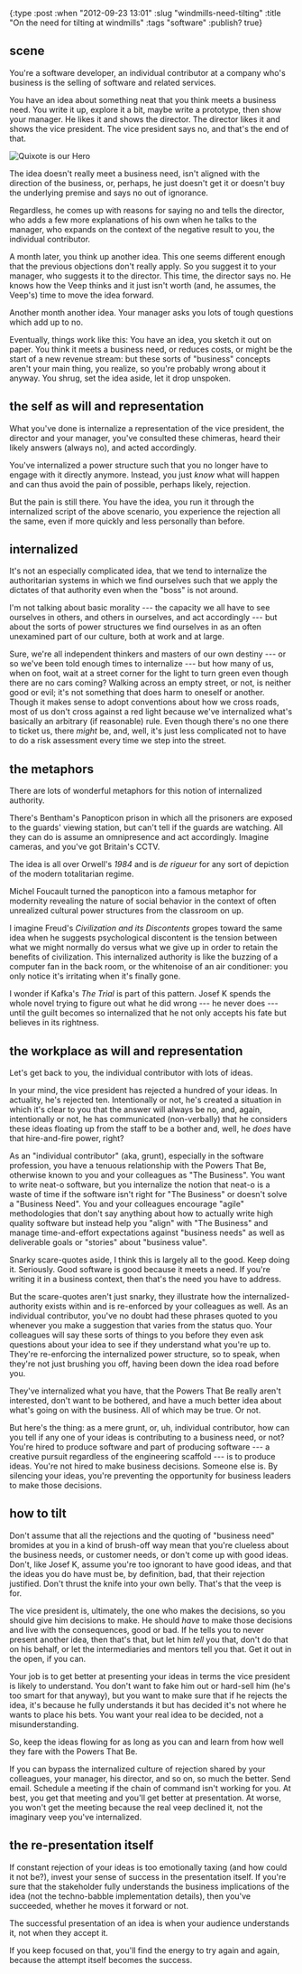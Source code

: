 {:type :post
 :when "2012-09-23 13:01"
 :slug "windmills-need-tilting"
 :title "On the need for tilting at windmills"
 :tags "software"
 :publish? true}

## scene

You're a software developer, an individual contributor at a company
who's business is the selling of software and related services.

You have an idea about something neat that you think meets a business
need. You write it up, explore it a bit, maybe write a prototype, then
show your manager. He likes it and shows the director. The director
likes it and shows the vice president. The vice president says no, and
that's the end of that.

![Quixote is our Hero](:site-url/pix/picasso-quixote.jpg)

The idea doesn't really meet a business need, isn't aligned with the
direction of the business, or, perhaps, he just doesn't get it or
doesn't buy the underlying premise and says no out of ignorance.

Regardless, he comes up with reasons for saying no and tells the
director, who adds a few more explanations of his own when he talks to
the manager, who expands on the context of the negative result to you,
the individual contributor.

A month later, you think up another idea. This one seems different
enough that the previous objections don't really apply. So you suggest
it to your manager, who suggests it to the director. This time, the
director says no. He knows how the Veep thinks and it just isn't worth
(and, he assumes, the Veep's) time to move the idea forward.

Another month another idea. Your manager asks you lots of tough
questions which add up to no.

Eventually, things work like this: You have an idea, you sketch it out
on paper. You think it meets a business need, or reduces costs, or
might be the start of a new revenue stream: but these sorts of
"business" concepts aren't your main thing, you realize, so you're
probably wrong about it anyway. You shrug, set the idea aside, let it
drop unspoken.

## the self as will and representation

What you've done is internalize a representation of the vice
president, the director and your manager, you've consulted these
chimeras, heard their likely answers (always no), and acted
accordingly.

You've internalized a power structure such that you no longer have to
engage with it directly anymore. Instead, you just _know_ what will
happen and can thus avoid the pain of possible, perhaps likely,
rejection.

But the pain is still there. You have the idea, you run it through
the internalized script of the above scenario, you experience the
rejection all the same, even if more quickly and less personally than
before.

## internalized

It's not an especially complicated idea, that we tend to internalize
the authoritarian systems in which we find ourselves such that we
apply the dictates of that authority even when the "boss" is not
around.

I'm not talking about basic morality --- the capacity we all have to
see ourselves in others, and others in ourselves, and act accordingly
--- but about the sorts of power structures we find ourselves in as an
often unexamined part of our culture, both at work and at large.

Sure, we're all independent thinkers and masters of our own destiny
--- or so we've been told enough times to internalize --- but how many
of us, when on foot, wait at a street corner for the light to turn
green even though there are no cars coming? Walking across an empty
street, or not, is neither good or evil; it's not something that does
harm to oneself or another. Though it makes sense to adopt conventions
about how we cross roads, most of us don't cross against a red light
because we've internalized what's basically an arbitrary (if
reasonable) rule. Even though there's no one there to ticket us, there
_might_ be, and, well, it's just less complicated not to have to do a
risk assessment every time we step into the street.

## the metaphors

There are lots of wonderful metaphors for this notion of internalized
authority.

There's Bentham's Panopticon prison in which all the prisoners are
exposed to the guards' viewing station, but can't tell if the guards
are watching. All they can do is assume an omnipresence and act
accordingly. Imagine cameras, and you've got Britain's CCTV.

The idea is all over Orwell's _1984_ and is _de rigueur_ for any sort
of depiction of the modern totalitarian regime.

Michel Foucault turned the panopticon into a famous metaphor for
modernity revealing the nature of social behavior in the context of
often unrealized cultural power structures from the classroom on up.

I imagine Freud's _Civilization and its Discontents_ gropes toward the
same idea when he suggests psychological discontent is the tension
between what we might normally do versus what we give up in order to
retain the benefits of civilization. This internalized authority is
like the buzzing of a computer fan in the back room, or the whitenoise
of an air conditioner: you only notice it's irritating when it's
finally gone.

I wonder if Kafka's _The Trial_ is part of this pattern. Josef K
spends the whole novel trying to figure out what he did wrong --- he
never does --- until the guilt becomes so internalized that he not
only accepts his fate but believes in its rightness.


## the workplace as will and representation

Let's get back to you, the individual contributor with lots of ideas.

In your mind, the vice president has rejected a hundred of your
ideas. In actuality, he's rejected ten. Intentionally or not, he's
created a situation in which it's clear to you that the answer will
always be no, and, again, intentionally or not, he has communicated
(non-verbally) that he considers these ideas floating up from the
staff to be a bother and, well, he _does_ have that hire-and-fire
power, right?

As an "individual contributor" (aka, grunt), especially in the
software profession, you have a tenuous relationship with the Powers
That Be, otherwise known to you and your colleagues as "The Business".
You want to write neat-o software, but you internalize the notion that
neat-o is a waste of time if the software isn't right for "The
Business" or doesn't solve a "Business Need". You and your colleagues
encourage "agile" methodologies that don't say anything about how to
actually write high quality software but instead help you "align"
with "The Business" and manage time-and-effort expectations against
"business needs" as well as deliverable goals or "stories" about
"business value".

Snarky scare-quotes aside, I think this is largely all to the
good. Keep doing it. Seriously. Good software is good because it meets
a need. If you're writing it in a business context, then that's the
need you have to address.

But the scare-quotes aren't just snarky, they illustrate how the
internalized-authority exists within and is re-enforced by your
colleagues as well. As an individual contributor, you've no doubt had
these phrases quoted to you whenever you make a suggestion that varies
from the status quo. Your colleagues will say these sorts of things to
you before they even ask questions about your idea to see if they
understand what you're up to. They're re-enforcing the internalized
power structure, so to speak, when they're not just brushing you off,
having been down the idea road before you.

They've internalized what you have, that the Powers That Be really
aren't interested, don't want to be bothered, and have a much better
idea about what's going on with the business. All of which may be
true. Or not.

But here's the thing: as a mere grunt, or, uh, individual contributor,
how can you tell if any one of your ideas is contributing to a
business need, or not? You're hired to produce software and part of
producing software --- a creative pursuit regardless of the
engineering scaffold --- is to produce ideas. You're not hired to make
business decisions. Someone else is. By silencing your ideas, you're
preventing the opportunity for business leaders to make those
decisions.

## how to tilt

Don't assume that all the rejections and the quoting of "business
need" bromides at you in a kind of brush-off way mean that you're
clueless about the business needs, or customer needs, or don't come up
with good ideas. Don't, like Josef K, assume you're too ignorant to
have good ideas, and that the ideas you do have must be, by
definition, bad, that their rejection justified. Don't thrust the
knife into your own belly. That's that the veep is for.

The vice president is, ultimately, the one who makes the decisions, so
you should give him decisions to make. He should _have_ to make those
decisions and live with the consequences, good or bad. If he tells you
to never present another idea, then that's that, but let him _tell_
you that, don't do that on his behalf, or let the intermediaries and
mentors tell you that. Get it out in the open, if you can.

Your job is to get better at presenting your ideas in terms the vice
president is likely to understand. You don't want to fake him out or
hard-sell him (he's too smart for that anyway), but you want to make
sure that if he rejects the idea, it's because he fully understands it
but has decided it's not where he wants to place his bets. You want
your real idea to be decided, not a misunderstanding.

So, keep the ideas flowing for as long as you can and learn from how
well they fare with the Powers That Be.

If you can bypass the internalized culture of rejection shared by your
colleagues, your manager, his director, and so on, so much the
better. Send email. Schedule a meeting if the chain of command isn't
working for you. At best, you get that meeting and you'll get better
at presentation. At worse, you won't get the meeting because the real
veep declined it, not the imaginary veep you've internalized.

## the re-presentation itself

If constant rejection of your ideas is too emotionally taxing (and how
could it not be?), invest your sense of success in the presentation
itself. If you're sure that the stakeholder fully understands the
business implications of the idea (not the techno-babble
implementation details), then you've succeeded, whether he moves it
forward or not.

The successful presentation of an idea is when your audience
understands it, not when they accept it.

If you keep focused on that, you'll find the energy to try again and
again, because the attempt itself becomes the success.
